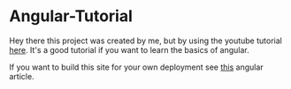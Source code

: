 # Angular-Tutorial

Hey there this project was created by me, but by using the youtube tutorial [here](https://www.youtube.com/watch?v=Fdf5aTYRW0E). It's a good tutorial if you want to learn the basics of angular. 



If you want to build this site for your own deployment see [this](https://angular.io/guide/deployment) angular article.

